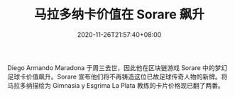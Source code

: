 ﻿---
title: "马拉多纳卡价值在 Sorare 飙升"
date: 2020-11-26T21:57:40+08:00
lastmod: 2020-11-26T16:45:40+08:00
draft: false
authors: ["Sybil"]
description: "Diego Armando Maradona 于周三去世，因此他在区块链游戏 Sorare 中的梦幻足球卡价值飙升。Sorare 宣布他们将不再铸造这位已故足球传奇人物的新牌。将马拉多纳描绘为 Gimnasia y Esgrima La Plata 教练的卡片价格现已翻了两番。"
featuredImage: "maradona-card-value-skyrockets-at-sorare.png"
tags: ["Strategy Game","策略游戏","Play to Earn"]
categories: ["news"]
news: ["策略游戏"]
weight: 
lightgallery: true
pinned: false
recommend: false
recommend1: false
---

Diego Armando Maradona 于周三去世，因此他在区块链游戏 Sorare 中的梦幻足球卡价值飙升。Sorare 宣布他们将不再铸造这位已故足球传奇人物的新牌。将马拉多纳描绘为 Gimnasia y Esgrima La Plata 教练的卡片价格现已翻了两番。

<!--more-->

